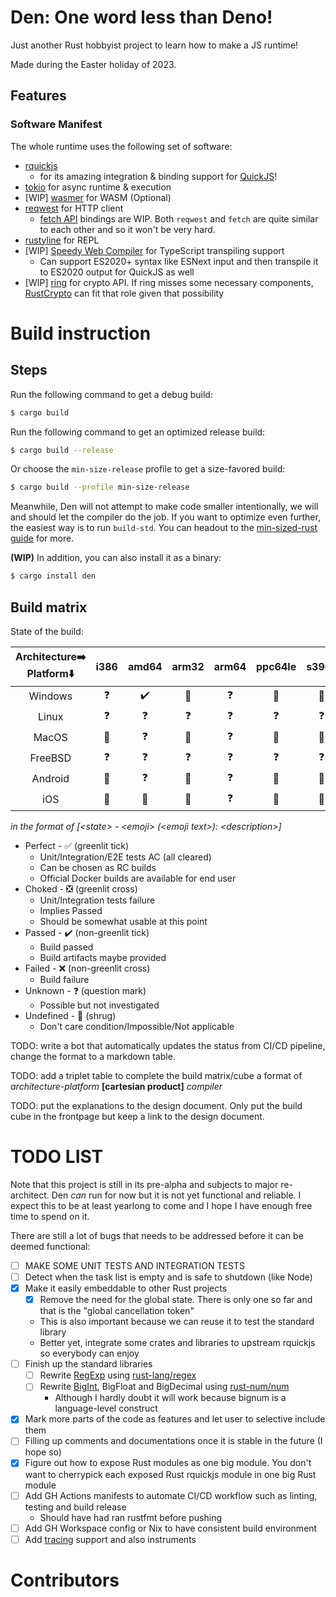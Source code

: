 # Den: One word less than Deno!

Just another Rust hobbyist project to learn how to make a JS runtime!

Made during the Easter holiday of 2023.

## Features

### Software Manifest

The whole runtime uses the following set of software:

- [rquickjs](https://github.com/DelSkayn/rquickjs)
    - for its amazing integration & binding support for [QuickJS](https://bellard.org/quickjs/)!
- [tokio](https://github.com/tokio-rs/tokio) for async runtime & execution
- [WIP] [wasmer](https://github.com/wasmerio/wasmer) for WASM (Optional)
- [reqwest](https://github.com/seanmonstar/reqwest) for HTTP
  client
    - [fetch API](https://developer.mozilla.org/en-US/docs/Web/API/Fetch_API) bindings are WIP. Both `reqwest`
      and `fetch` are quite similar to each other and so it won't be very hard.
- [rustyline](https://github.com/kkawakam/rustyline) for REPL
- [WIP] [Speedy Web Compiler](https://github.com/swc-project/swc) for TypeScript transpiling support
    - Can support ES2020+ syntax like ESNext input and then transpile it to ES2020 output for QuickJS as well
- [WIP] [ring](https://github.com/briansmith/ring) for crypto API. If ring misses some necessary components,
  [RustCrypto](https://github.com/RustCrypto) can fit that role given that possibility

# Build instruction

## Steps

Run the following command to get a debug build:

```bash
$ cargo build
```

Run the following command to get an optimized release build:

```bash
$ cargo build --release
```

Or choose the `min-size-release` profile to get a size-favored build:

```bash
$ cargo build --profile min-size-release
```

Meanwhile, Den will not attempt to make code smaller intentionally, we will and should let the compiler do the job.
If you want to optimize even further, the easiest way is to run `build-std`. You can headout to
the [min-sized-rust guide](https://github.com/johnthagen/min-sized-rust#optimize-libstd-with-build-std) for more.

**(WIP)** In addition, you can also install it as a binary:

```bash
$ cargo install den
```

## Build matrix

State of the build:

| Architecture➡️<br/>Platform⬇️ | i386 | amd64 | arm32 | arm64 | ppc64le | s390x |
|:-----------------------------:|:----:|:-----:|:-----:|:-----:|:-------:|:-----:|
|            Windows            |  ❓   |  ✔️   |  🤷   |   ❓   |   🤷    |  🤷   |
|             Linux             |  ❓   |   ❓   |   ❓   |   ❓   |    ❓    |   ❓   |
|             MacOS             |  🤷  |   ❓   |  🤷   |   ❓   |   🤷    |  🤷   |
|            FreeBSD            |  ❓   |   ❓   |   ❓   |   ❓   |    ❓    |   ❓   |
|            Android            |  🤷  |   ❓   |  🤷   |   ❓   |   🤷    |  🤷   |
|              iOS              |  🤷  |  🤷   |  🤷   |   ❓   |   🤷    |  🤷   | 

_in the format of [\<state\> - \<emoji\> (\<emoji text\>): \<description\>]_

- Perfect - ✅ (greenlit tick)
    - Unit/Integration/E2E tests AC (all cleared)
    - Can be chosen as RC builds
    - Official Docker builds are available for end user
- Choked - ❎ (greenlit cross)
    - Unit/Integration tests failure
    - Implies Passed
    - Should be somewhat usable at this point
- Passed - ✔️ (non-greenlit tick)
    - Build passed
    - Build artifacts maybe provided
- Failed - ❌ (non-greenlit cross)
    - Build failure
- Unknown - ❓ (question mark)
    - Possible but not investigated
- Undefined - 🤷 (shrug)
    - Don't care condition/Impossible/Not applicable

TODO: write a bot that automatically updates the status from CI/CD pipeline, change the format to a markdown table.

TODO: add a triplet table to complete the build matrix/cube a format of _architecture-platform_ **[cartesian product]**
_compiler_

TODO: put the explanations to the design document. Only put the build cube in the frontpage but keep a link to the
design document.

# TODO LIST

Note that this project is still in its pre-alpha and subjects to major re-architect. Den *can* run for now but it is not
yet functional and reliable. I expect this to be at least yearlong to come and I hope I have enough free time to spend
on it.

There are still a lot of bugs that needs to be addressed before it can be deemed functional:

- [ ] MAKE SOME UNIT TESTS AND INTEGRATION TESTS
- [ ] Detect when the task list is empty and is safe to shutdown (like Node)
- [x] Make it easily embeddable to other Rust projects
    - [x] Remove the need for the global state. There is only one so far and that is the "global cancellation token"
    - This is also important because we can reuse it to test the standard library
    - Better yet, integrate some crates and libraries to upstream rquickjs so everybody can enjoy
- [ ] Finish up the standard libraries
    - [ ] Rewrite [RegExp](https://developer.mozilla.org/en-US/docs/Web/JavaScript/Reference/Global_Objects/RegExp)
      using [rust-lang/regex](https://github.com/rust-lang/regex)
    - [ ] Rewrite [BigInt](https://developer.mozilla.org/en-US/docs/Web/JavaScript/Reference/Global_Objects/BigInt),
      BigFloat and BigDecimal using [rust-num/num](https://github.com/rust-num/num)
        - Although I hardly doubt it will work because bignum is a language-level construct
- [x] Mark more parts of the code as features and let user to selective include them
- [ ] Filling up comments and documentations once it is stable in the future (I hope so)
- [x] Figure out how to expose Rust modules as one big module. You don't want to cherrypick each exposed Rust rquickjs
  module in one big Rust module
- [ ] Add GH Actions manifests to automate CI/CD workflow such as linting, testing and build release
    - Should have had ran rustfmt before pushing
- [ ] Add GH Workspace config or Nix to have consistent build environment
- [ ] Add [tracing](https://docs.rs/tracing/latest/tracing/) support and also instruments

# Contributors

#

